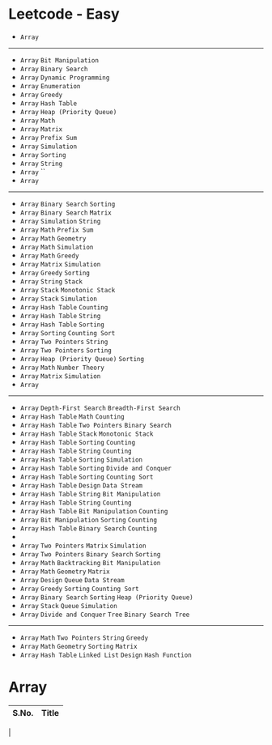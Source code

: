 # Leetcode - Easy

- `Array`

---

- `Array` `Bit Manipulation`
- `Array` `Binary Search`
- `Array` `Dynamic Programming`
- `Array` `Enumeration`
- `Array` `Greedy`
- `Array` `Hash Table`
- `Array` `Heap (Priority Queue)`
- `Array` `Math`
- `Array` `Matrix`
- `Array` `Prefix Sum`
- `Array` `Simulation`
- `Array` `Sorting`
- `Array` `String`
- `Array` ``
- `Array`

---

- `Array` `Binary Search` `Sorting`
- `Array` `Binary Search` `Matrix`
- `Array` `Simulation` `String`
- `Array` `Math` `Prefix Sum`
- `Array` `Math` `Geometry`
- `Array` `Math` `Simulation`
- `Array` `Math` `Greedy`
- `Array` `Matrix` `Simulation`
- `Array` `Greedy` `Sorting`
- `Array` `String` `Stack`
- `Array` `Stack` `Monotonic Stack`
- `Array` `Stack` `Simulation`
- `Array` `Hash Table` `Counting`
- `Array` `Hash Table` `String`
- `Array` `Hash Table` `Sorting`
- `Array` `Sorting` `Counting Sort`
- `Array` `Two Pointers` `String`
- `Array` `Two Pointers` `Sorting`
- `Array` `Heap (Priority Queue)` `Sorting`
- `Array` `Math` `Number Theory`
- `Array` `Matrix` `Simulation`
- `Array`

---

- `Array` `Depth-First Search` `Breadth-First Search`
- `Array` `Hash Table` `Math` `Counting`
- `Array` `Hash Table` `Two Pointers` `Binary Search`
- `Array` `Hash Table` `Stack` `Monotonic Stack`
- `Array` `Hash Table` `Sorting` `Counting`
- `Array` `Hash Table` `String` `Counting`
- `Array` `Hash Table` `Sorting` `Simulation`
- `Array` `Hash Table` `Sorting` `Divide and Conquer`
- `Array` `Hash Table` `Sorting` `Counting Sort`
- `Array` `Hash Table` `Design` `Data Stream`
- `Array` `Hash Table` `String` `Bit Manipulation`
- `Array` `Hash Table` `String` `Counting`
- `Array` `Hash Table` `Bit Manipulation` `Counting`
- `Array` `Bit Manipulation` `Sorting` `Counting`
- `Array` `Hash Table` `Binary Search` `Counting`
- 
- `Array` `Two Pointers` `Matrix` `Simulation`
- `Array` `Two Pointers` `Binary Search` `Sorting`
- `Array` `Math` `Backtracking` `Bit Manipulation`
- `Array` `Math` `Geometry` `Matrix`
- `Array` `Design` `Queue` `Data Stream`
- `Array` `Greedy` `Sorting` `Counting Sort`
- `Array` `Binary Search` `Sorting` `Heap (Priority Queue)`
- `Array` `Stack` `Queue` `Simulation`
- `Array` `Divide and Conquer` `Tree` `Binary Search Tree`
---

- `Array` `Math` `Two Pointers` `String` `Greedy`
- `Array` `Math` `Geometry` `Sorting` `Matrix`
- `Array` `Hash Table` `Linked List` `Design` `Hash Function`


# Array

| S.No. | Title |
| ----- | ----- |
|  
